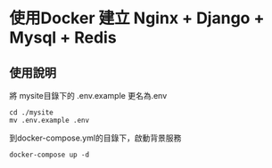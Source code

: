 # 使用Docker 建立 Nginx + Django + Mysql + Redis

## 使用說明
將 mysite目錄下的 .env.example 更名為.env
```
cd ./mysite
mv .env.example .env
```

到docker-compose.yml的目錄下，啟動背景服務
```
docker-compose up -d
```
